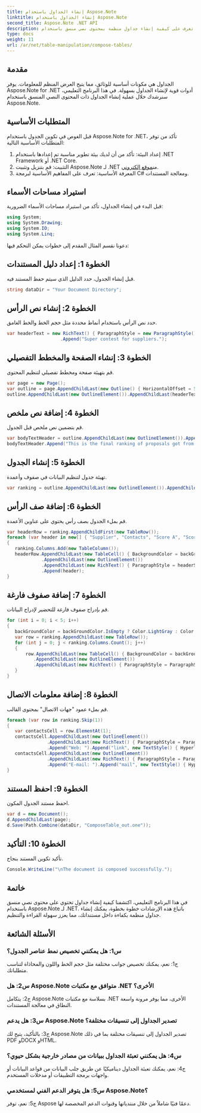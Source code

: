 ```yaml
---
title: إنشاء الجداول باستخدام Aspose.Note
linktitle: إنشاء الجداول باستخدام Aspose.Note
second_title: Aspose.Note .NET API
description: تعرف على كيفية إنشاء جداول منظمة بمحتوى نصي منسق باستخدام Aspose.Note لـ .NET. تعزيز تنظيم المستندات وسهولة قراءتها دون عناء.
type: docs
weight: 11
url: /ar/net/table-manipulation/compose-tables/
---
```

## مقدمة

الجداول هي مكونات أساسية للوثائق، مما يتيح العرض المنظم للمعلومات. يوفر Aspose.Note for .NET أدوات قوية لإنشاء الجداول بسهولة. في هذا البرنامج التعليمي، سنرشدك خلال عملية إنشاء الجداول ذات المحتوى النصي المنسق باستخدام Aspose.Note.

## المتطلبات الأساسية

قبل الغوص في تكوين الجدول باستخدام Aspose.Note for .NET، تأكد من توفر المتطلبات الأساسية التالية:

1. إعداد البيئة: تأكد من أن لديك بيئة تطوير مناسبة تم إعدادها باستخدام .NET Framework أو .NET Core.
2.  التثبيت: قم بتنزيل وتثبيت Aspose.Note لـ .NET من[موقع إلكتروني](https://releases.aspose.com/note/net/).
3. المعرفة الأساسية: تعرف على المفاهيم الأساسية لبرمجة C# ومعالجة المستندات.

## استيراد مساحات الأسماء

قبل البدء في إنشاء الجداول، تأكد من استيراد مساحات الأسماء الضرورية:

```csharp
using System;
using System.Drawing;
using System.IO;
using System.Linq;
```

دعونا نقسم المثال المقدم إلى خطوات يمكن التحكم فيها:

## الخطوة 1: إعداد دليل المستندات

قبل إنشاء الجدول، حدد الدليل الذي سيتم حفظ المستند فيه.

```csharp
string dataDir = "Your Document Directory";
```

## الخطوة 2: إنشاء نص الرأس

حدد نص الرأس باستخدام أنماط محددة مثل حجم الخط والخط الغامق.

```csharp
var headerText = new RichText() { ParagraphStyle = new ParagraphStyle() { FontSize = 18, IsBold = true }, Alignment = HorizontalAlignment.Center }
					.Append("Super contest for suppliers.");
```

## الخطوة 3: إنشاء الصفحة والمخطط التفصيلي

قم بتهيئة صفحة ومخطط تفصيلي لتنظيم المحتوى.

```csharp
var page = new Page();
var outline = page.AppendChildLast(new Outline() { HorizontalOffset = 50 });
outline.AppendChildLast(new OutlineElement()).AppendChildLast(headerText);
```

## الخطوة 4: إضافة نص ملخص

قم بتضمين نص ملخص قبل الجدول.

```csharp
var bodyTextHeader = outline.AppendChildLast(new OutlineElement()).AppendChildLast(new RichText() { ParagraphStyle = ParagraphStyle.Default });
bodyTextHeader.Append("This is the final ranking of proposals got from our suppliers.");
```

## الخطوة 5: إنشاء الجدول

تهيئة جدول لتنظيم البيانات في صفوف وأعمدة.

```csharp
var ranking = outline.AppendChildLast(new OutlineElement()).AppendChildLast(new Table());
```

## الخطوة 6: إضافة صف الرأس

قم بملء الجدول بصف رأس يحتوي على عناوين الأعمدة.

```csharp
var headerRow = ranking.AppendChildFirst(new TableRow());
foreach (var header in new[] { "Supplier", "Contacts", "Score A", "Score B", "Score C", "Final score", "Attached materials", "Comments" })
{
   ranking.Columns.Add(new TableColumn());
   headerRow.AppendChildLast(new TableCell() { BackgroundColor = backGroundColor })
			 .AppendChildLast(new OutlineElement())
			 .AppendChildLast(new RichText() { ParagraphStyle = headerStyle })
			 .Append(header);
}
```

## الخطوة 7: إضافة صفوف فارغة

قم بإدراج صفوف فارغة للتحضير لإدراج البيانات.

```csharp
for (int i = 0; i < 5; i++)
{
   backGroundColor = backGroundColor.IsEmpty ? Color.LightGray : Color.Empty;
   var row = ranking.AppendChildLast(new TableRow());
   for (int j = 0; j < ranking.Columns.Count(); j++)
   {
	   row.AppendChildLast(new TableCell() { BackgroundColor = backGroundColor })
		  .AppendChildLast(new OutlineElement())
		  .AppendChildLast(new RichText() { ParagraphStyle = ParagraphStyle.Default });
   }
}
```

## الخطوة 8: إضافة معلومات الاتصال

قم بملء عمود "جهات الاتصال" بمحتوى القالب.

```csharp
foreach (var row in ranking.Skip(1))
{
   var contactsCell = row.ElementAt(1);
   contactsCell.AppendChildLast(new OutlineElement())
			   .AppendChildLast(new RichText() { ParagraphStyle = ParagraphStyle.Default })
			   .Append("Web: ").Append("link", new TextStyle() { HyperlinkAddress = "www.link.com", IsHyperlink = true });
   contactsCell.AppendChildLast(new OutlineElement())
			   .AppendChildLast(new RichText() { ParagraphStyle = ParagraphStyle.Default })
			   .Append("E-mail: ").Append("mail", new TextStyle() { HyperlinkAddress = "mailto:hi@link.com", IsHyperlink = true });
}
```

## الخطوة 9: احفظ المستند

احفظ مستند الجدول المكون.

```csharp
var d = new Document();
d.AppendChildLast(page);
d.Save(Path.Combine(dataDir, "ComposeTable_out.one"));
```

## الخطوة 10: التأكيد

تأكيد تكوين المستند بنجاح.

```csharp
Console.WriteLine("\nThe document is composed successfully.");
```

## خاتمة

في هذا البرنامج التعليمي، اكتشفنا كيفية إنشاء جداول تحتوي على محتوى نصي منسق باستخدام Aspose.Note لـ .NET. باتباع هذه الإرشادات خطوة بخطوة، يمكنك إنشاء جداول منظمة بكفاءة داخل مستنداتك، مما يعزز سهولة القراءة والتنظيم.

## الأسئلة الشائعة

### س1: هل يمكنني تخصيص نمط عناصر الجدول؟
   
ج1: نعم، يمكنك تخصيص جوانب مختلفة مثل حجم الخط واللون والمحاذاة لتناسب متطلباتك.

### س2: هل Aspose.Note متوافق مع مكتبات .NET الأخرى؟
   
ج2: يتكامل Aspose.Note بسلاسة مع مكتبات .NET الأخرى، مما يوفر مرونة واسعة النطاق في معالجة المستندات.

### س3: هل يدعم Aspose.Note تصدير الجداول إلى تنسيقات مختلفة؟
   
ج3: بالتأكيد، يتيح لك Aspose.Note تصدير الجداول إلى تنسيقات مختلفة بما في ذلك PDF وDOCX وHTML.

### س4: هل يمكنني تعبئة الجداول ببيانات من مصادر خارجية بشكل حيوي؟
   
ج4: نعم، يمكنك تعبئة الجداول ديناميكيًا عن طريق جلب البيانات من قواعد البيانات أو واجهات برمجة التطبيقات أو مدخلات المستخدم.

### س5: هل يتوفر الدعم الفني لمستخدمي Aspose.Note؟
   
ج5: نعم، توفر Aspose دعمًا فنيًا شاملاً من خلال منتدياتها وقنوات الدعم المخصصة لها.